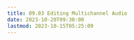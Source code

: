 ```yaml
---
title: 09.03 Editing Multichannel Audio
date: 2023-10-20T09:30:00
lastmod: 2023-10-15T05:25:09
---
```

